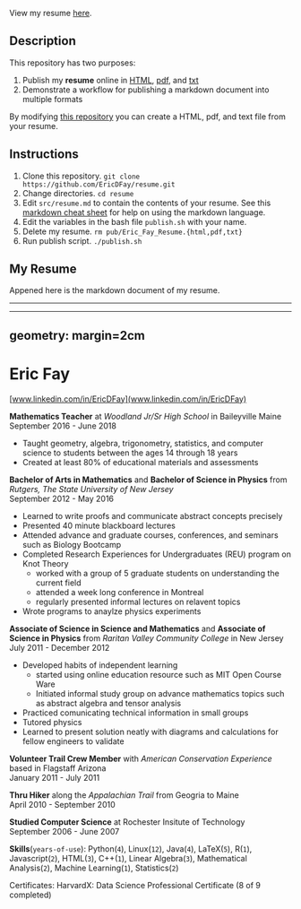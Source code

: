 View my resume [here](http://htmlpreview.github.io/?https://github.com/EricDFay/resume/blob/master/pub/Eric_Fay_Resume.html).
## Description
This repository has two purposes:  
1. Publish my **resume** online in [HTML](http://htmlpreview.github.io/?https://github.com/EricDFay/resume/blob/master/pub/Eric_Fay_Resume.html), [pdf](https://github.com/EricDFay/resume/blob/master/pub/Eric_Fay_Resume.pdf), and [txt](https://raw.githubusercontent.com/EricDFay/resume/master/pub/Eric_Fay_Resume.txt)
2. Demonstrate a workflow for publishing a markdown document into multiple formats

By modifying [this repository](https://github.com/EricDFay/resume.git)
you can create a HTML, pdf, and text file from
your resume.

## Instructions  
1. Clone this repository. `git clone https://github.com/EricDFay/resume.git`  
2. Change directories. `cd resume`
2. Edit `src/resume.md` to contain the contents of your resume. See this [markdown cheat sheet](https://github.com/adam-p/markdown-here/wiki/Markdown-Cheatsheet) for help on using the markdown language.  
3. Edit the variables in the bash file `publish.sh` with your name.
4. Delete my resume. `rm pub/Eric_Fay_Resume.{html,pdf,txt}`
5. Run publish script. `./publish.sh`

## My Resume

Appened here is the markdown document of my resume.

---
---
geometry: margin=2cm
---

# Eric Fay
[www.linkedin.com/in/EricDFay](www.linkedin.com/in/EricDFay)

**Mathematics Teacher** at _Woodland Jr/Sr High School_ in Baileyville Maine   
September 2016 - June 2018  

   + Taught geometry, algebra, trigonometry, statistics, and computer science to students between the ages 14 through 18 years
   + Created at least 80% of educational materials and assessments


**Bachelor of Arts in Mathematics** and **Bachelor of Science in Physics** from _Rutgers, The State University of New Jersey_  
September 2012 - May 2016

   + Learned to write proofs and communicate abstract concepts precisely
   + Presented 40 minute blackboard lectures 
   + Attended advance and graduate courses, conferences, and seminars such as Biology Bootcamp 
   + Completed Research Experiences for Undergraduates (REU) program on Knot Theory
     + worked with a group of 5 graduate students on understanding the current field
     + attended a week long conference in Montreal
     + regularly presented informal lectures on relavent topics
   + Wrote programs to anaylze physics experiments


**Associate of Science in Science and Mathematics** and **Associate of Science in Physics** from _Raritan Valley Community College_ in New Jersey  
July 2011 - December 2012

   + Developed habits of independent learning  
     + started using online education resource such as MIT Open Course Ware
     + Initiated informal study group on advance mathematics topics such as abstract algebra and tensor analysis
   + Practiced comunicating technical information in small groups
   + Tutored physics
   + Learned to present solution neatly with diagrams and calculations for fellow engineers to validate

**Volunteer Trail Crew Member** with _American Conservation Experience_ based in Flagstaff Arizona  
January 2011 - July 2011

**Thru Hiker** along the _Appalachian Trail_ from Geogria to Maine  
April 2010 - September 2010

**Studied Computer Science** at Rochester Insitute of Technology  
September 2006 - June 2007

**Skills**(`years-of-use`): Python(`4`), Linux(`12`), Java(`4`), LaTeX(`5`), R(`1`), Javascript(`2`), HTML(`3`), C++(`1`), Linear Algebra(`3`), Mathematical Analysis(`2`), Machine Learning(`1`), Statistics(`2`)

Certificates: HarvardX: Data Science Professional Certificate (8 of 9 completed)
